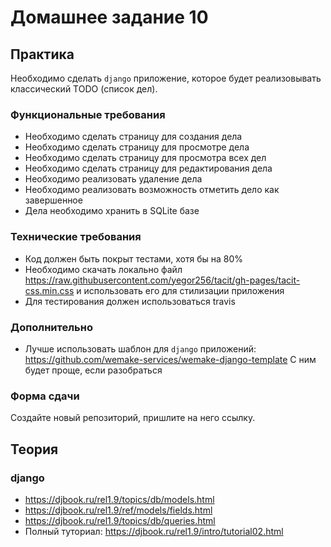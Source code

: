 # Домашнее задание 10

## Практика

Необходимо сделать `django` приложение, которое будет реализовывать классический TODO (список дел).

### Функциональные требования

- Необходимо сделать страницу для создания дела
- Необходимо сделать страницу для просмотре дела
- Необходимо сделать страницу для просмотра всех дел
- Необходимо сделать страницу для редактирования дела
- Необходимо реализовать удаление дела
- Необходимо реализовать возможность отметить дело как завершенное
- Дела необходимо хранить в SQLite базе

### Технические требования

- Код должен быть покрыт тестами, хотя бы на 80%
- Необходимо скачать локально файл https://raw.githubusercontent.com/yegor256/tacit/gh-pages/tacit-css.min.css и использовать его для стилизации приложения
- Для тестирования должен использоваться travis

### Дополнительно

- Лучше использовать шаблон для `django` приложений: https://github.com/wemake-services/wemake-django-template С ним будет проще, если разобраться


### Форма сдачи

Создайте новый репозиторий, пришлите на него ссылку.


## Теория

### django

- https://djbook.ru/rel1.9/topics/db/models.html
- https://djbook.ru/rel1.9/ref/models/fields.html
- https://djbook.ru/rel1.9/topics/db/queries.html
- Полный туториал: https://djbook.ru/rel1.9/intro/tutorial02.html
